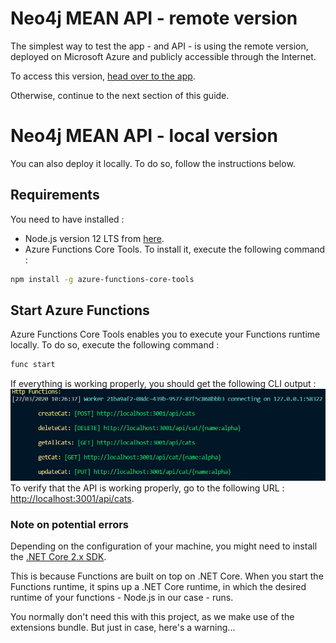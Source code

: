 # Neo4j MEAN API - remote version
The simplest way to test the app - and API - is using the remote version, deployed on Microsoft Azure and publicly accessible through the Internet.

To access this version, [head over to the app](https://neo4j-mean-front.azurewebsites.net).

Otherwise, continue to the next section of this guide.

# Neo4j MEAN API - local version
You can also deploy it locally. To do so, follow the instructions below.

## Requirements
You need to have installed :
* Node.js version 12 LTS from [here](https://nodejs.org/en/download/).
* Azure Functions Core Tools. To install it, execute the following command :
```bash
npm install -g azure-functions-core-tools
```

## Start Azure Functions
Azure Functions Core Tools enables you to execute your Functions runtime locally. To do so, execute the following command :
```bash
func start
```
If everything is working properly, you should get the following CLI output :
![CLI output](docs/func_start_output.png "Successful CLI Output")
To verify that the API is working properly, go to the following URL : <http://localhost:3001/api/cats>.

### Note on potential errors
Depending on the configuration of your machine, you might need to install the [.NET Core 2.x SDK](https://dotnet.microsoft.com/download).

This is because Functions are built on top on .NET Core. When you start the Functions runtime, it spins up a .NET Core runtime, in which the desired runtime of your functions - Node.js in our case - runs.

You normally don't need this with this project, as we make use of the extensions bundle. But just in case, here's a warning...
